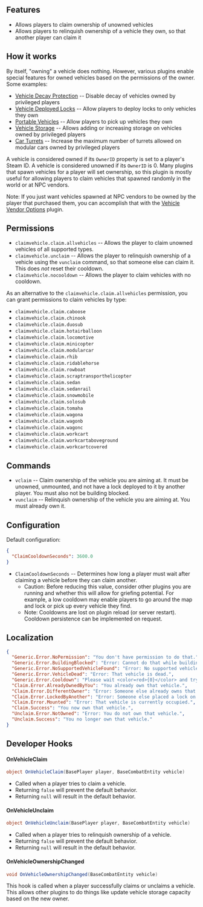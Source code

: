 ## Features

- Allows players to claim ownership of unowned vehicles
- Allows players to relinquish ownership of a vehicle they own, so that another player can claim it

## How it works

By itself, "owning" a vehicle does nothing. However, various plugins enable special features for owned vehicles based on the permissions of the owner. Some examples:
- [Vehicle Decay Protection](https://umod.org/plugins/vehicle-decay-protection) -- Disable decay of vehicles owned by privileged players
- [Vehicle Deployed Locks](https://umod.org/plugins/vehicle-deployed-locks) -- Allow players to deploy locks to only vehicles they own
- [Portable Vehicles](https://umod.org/plugins/portable-vehicles) -- Allow players to pick up vehicles they own
- [Vehicle Storage](https://umod.org/plugins/vehicle-storage) -- Allows adding or increasing storage on vehicles owned by privileged players
- [Car Turrets](https://umod.org/plugins/car-turrets) -- Increase the maximum number of turrets allowed on modular cars owned by privileged players

A vehicle is considered owned if its `OwnerID` property is set to a player's Steam ID. A vehicle is considered unowned if its `OwnerID` is 0. Many plugins that spawn vehicles for a player will set ownership, so this plugin is mostly useful for allowing players to claim vehicles that spawned randomly in the world or at NPC vendors.

Note: If you just want vehicles spawned at NPC vendors to be owned by the player that purchased them, you can accomplish that with the [Vehicle Vendor Options](https://umod.org/plugins/vehicle-vendor-options) plugin.

## Permissions

- `claimvehicle.claim.allvehicles` -- Allows the player to claim unowned vehicles of all supported types.
- `claimvehicle.unclaim` -- Allows the player to relinquish ownership of a vehicle using the `vunclaim` command, so that someone else can claim it. This does *not* reset their cooldown.
- `claimvehicle.nocooldown` -- Allows the player to claim vehicles with no cooldown.

As an alternative to the `claimvehicle.claim.allvehicles` permission, you can grant permissions to claim vehicles by type:

- `claimvehicle.claim.caboose`
- `claimvehicle.claim.chinook`
- `claimvehicle.claim.duosub`
- `claimvehicle.claim.hotairballoon`
- `claimvehicle.claim.locomotive`
- `claimvehicle.claim.minicopter`
- `claimvehicle.claim.modularcar`
- `claimvehicle.claim.rhib`
- `claimvehicle.claim.ridablehorse`
- `claimvehicle.claim.rowboat`
- `claimvehicle.claim.scraptransporthelicopter`
- `claimvehicle.claim.sedan`
- `claimvehicle.claim.sedanrail`
- `claimvehicle.claim.snowmobile`
- `claimvehicle.claim.solosub`
- `claimvehicle.claim.tomaha`
- `claimvehicle.claim.wagona`
- `claimvehicle.claim.wagonb`
- `claimvehicle.claim.wagonc`
- `claimvehicle.claim.workcart`
- `claimvehicle.claim.workcartaboveground`
- `claimvehicle.claim.workcartcovered`

## Commands

- `vclaim` -- Claim ownership of the vehicle you are aiming at. It must be unowned, unmounted, and not have a lock deployed to it by another player. You must also not be building blocked.
- `vunclaim` -- Relinquish ownership of the vehicle you are aiming at. You must already own it.

## Configuration

Default configuration:

```json
{
  "ClaimCooldownSeconds": 3600.0
}
```

- `ClaimCooldownSeconds` -- Determines how long a player must wait after claiming a vehicle before they can claim another.
  - Caution: Before reducing this value, consider other plugins you are running and whether this will allow for griefing potential. For example, a low cooldown may enable players to go around the map and lock or pick up every vehicle they find.
  - Note: Cooldowns are lost on plugin reload (or server restart). Cooldown persistence can be implemented on request.

## Localization

```json
{
  "Generic.Error.NoPermission": "You don't have permission to do that.",
  "Generic.Error.BuildingBlocked": "Error: Cannot do that while building blocked.",
  "Generic.Error.NoSupportedVehicleFound": "Error: No supported vehicle found.",
  "Generic.Error.VehicleDead": "Error: That vehicle is dead.",
  "Generic.Error.Cooldown": "Please wait <color=red>{0}</color> and try again.",
  "Claim.Error.AlreadyOwnedByYou": "You already own that vehicle.",
  "Claim.Error.DifferentOwner": "Error: Someone else already owns that vehicle.",
  "Claim.Error.LockedByAnother": "Error: Someone else placed a lock on that vehicle.",
  "Claim.Error.Mounted": "Error: That vehicle is currently occupied.",
  "Claim.Success": "You now own that vehicle.",
  "Unclaim.Error.NotOwned": "Error: You do not own that vehicle.",
  "Unclaim.Success": "You no longer own that vehicle."
}
```

## Developer Hooks

#### OnVehicleClaim

```csharp
object OnVehicleClaim(BasePlayer player, BaseCombatEntity vehicle)
```

- Called when a player tries to claim a vehicle.
- Returning `false` will prevent the default behavior.
- Returning `null` will result in the default behavior.

#### OnVehicleUnclaim

```csharp
object OnVehicleUnclaim(BasePlayer player, BaseCombatEntity vehicle)
```

- Called when a player tries to relinquish ownership of a vehicle.
- Returning `false` will prevent the default behavior.
- Returning `null` will result in the default behavior.

#### OnVehicleOwnershipChanged

```csharp
void OnVehicleOwnershipChanged(BaseCombatEntity vehicle)
```

This hook is called when a player successfully claims or unclaims a vehicle. This allows other plugins to do things like update vehicle storage capacity based on the new owner.
